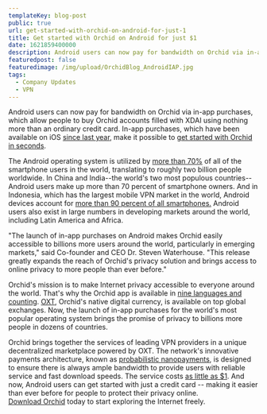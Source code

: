 ```yaml
---
templateKey: blog-post
public: true
url: get-started-with-orchid-on-android-for-just-1
title: Get started with Orchid on Android for just $1
date: 1621859400000
description: Android users can now pay for bandwidth on Orchid via in-app purchases, which allow people to buy Orchid accounts filled with XDAI using nothing more than an ordinary credit card.
featuredpost: false
featuredimage: /img/upload/OrchidBlog_AndroidIAP.jpg
tags:
  - Company Updates
  - VPN
---
```

Android users can now pay for bandwidth on Orchid via in-app purchases, which allow people to buy Orchid accounts filled with XDAI using nothing more than an ordinary credit card. In-app purchases, which have been available on iOS [since last year](https://blog.orchid.com/orchid-launches-in-apple-app-store/), make it possible to [get started with Orchid in seconds](https://blog.orchid.com/how-to-start-using-orchids-crypto-vpn-in-seconds/).

The Android operating system is utilized by [more than 70%](https://gs.statcounter.com/os-market-share/mobile/worldwide) of all of the smartphone users in the world, translating to roughly two billion people worldwide. In China and India--the world's two most populous countries--Android users make up more than 70 percent of smartphone owners. And in Indonesia, which has the largest mobile VPN market in the world, Android devices account for [more than 90 percent of all smartphones.](https://gs.statcounter.com/os-market-share/mobile/indonesia) Android users also exist in large numbers in developing markets around the world, including Latin America and Africa.

"The launch of in-app purchases on Android makes Orchid easily accessible to billions more users around the world, particularly in emerging markets," said Co-founder and CEO Dr. Steven Waterhouse. "This release greatly expands the reach of Orchid's privacy solution and brings access to online privacy to more people than ever before."

Orchid's mission is to make Internet privacy accessible to everyone around the world. That's why the Orchid app is available in [nine languages and counting](https://blog.orchid.com/orchid-learns-three-new-languages/#:~:text=Orchid%20is%20now%20available%20in,more%20people%20than%20ever%20before.). [OXT](https://www.orchid.com/oxt/), Orchid's native digital currency, is available on top global exchanges. Now, the launch of in-app purchases for the world's most popular operating system brings the promise of privacy to billions more people in dozens of countries.

Orchid brings together the services of leading VPN providers in a unique decentralized marketplace powered by OXT. The network's innovative payments architecture, known as [probabilistic nanopayments](https://medium.com/orchid-labs/probabilistic-nanopayments-4aa423c3f22f), is designed to ensure there is always ample bandwidth to provide users with reliable service and fast download speeds. The service costs [as little as $1](https://blog.orchid.com/starting-today-it-only-costs-1-to-get-started-with-orchid/). And now, Android users can get started with just a credit card -- making it easier than ever before for people to protect their privacy online.\
[Download Orchid](https://www.orchid.com/download) today to start exploring the Internet freely.